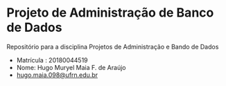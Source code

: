 # Projeto de Administração de Banco de Dados
Repositório para a disciplina Projetos de Administração e Bando de Dados

* Matrícula : 	20180044519
* Nome: Hugo Muryel Maia F. de Araújo
* hugo.maia.098@ufrn.edu.br
